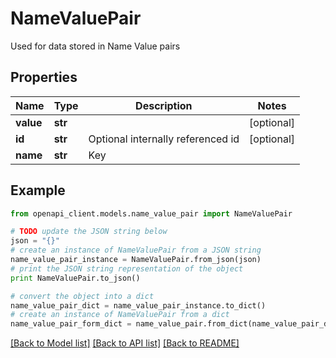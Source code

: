 # NameValuePair

Used for data stored in Name Value pairs

## Properties
Name | Type | Description | Notes
------------ | ------------- | ------------- | -------------
**value** | **str** |  | [optional] 
**id** | **str** | Optional internally referenced id | [optional] 
**name** | **str** | Key | 

## Example

```python
from openapi_client.models.name_value_pair import NameValuePair

# TODO update the JSON string below
json = "{}"
# create an instance of NameValuePair from a JSON string
name_value_pair_instance = NameValuePair.from_json(json)
# print the JSON string representation of the object
print NameValuePair.to_json()

# convert the object into a dict
name_value_pair_dict = name_value_pair_instance.to_dict()
# create an instance of NameValuePair from a dict
name_value_pair_form_dict = name_value_pair.from_dict(name_value_pair_dict)
```
[[Back to Model list]](../README.md#documentation-for-models) [[Back to API list]](../README.md#documentation-for-api-endpoints) [[Back to README]](../README.md)


